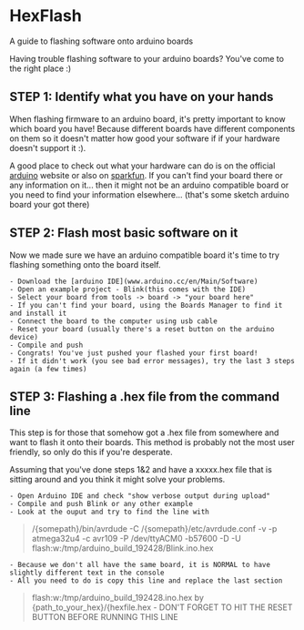 # HexFlash
A guide to flashing software onto arduino boards

Having trouble flashing software to your arduino boards? You've come to the right place :)

## STEP 1: Identify what you have on your hands
When flashing firmware to an arduino board, it's pretty important to know which board you have! Because different boards have different components on them so it doesn't matter how good your software if if your hardware doesn't support it :).

A good place to check out what your hardware can do is on the official [arduino](www.arduino.cc) website or also on [sparkfun](www.sparkfun.com). If you can't find your board there or any information on it... then it might not be an arduino compatible board or you need to find your information elsewhere... (that's some sketch arduino board your got there) 

## STEP 2: Flash most basic software on it
Now we made sure we have an arduino compatible board it's time to try flashing something onto the board itself.

	- Download the [arduino IDE](www.arduino.cc/en/Main/Software) 
	- Open an example project - Blink(this comes with the IDE)
	- Select your board from tools -> board -> "your board here"
	- If you can't find your board, using the Boards Manager to find it and install it
	- Connect the board to the computer using usb cable
	- Reset your board (usually there's a reset button on the arduino device)
	- Compile and push
	- Congrats! You've just pushed your flashed your first board!
	- If it didn't work (you see bad error messages), try the last 3 steps again (a few times)
	
## STEP 3: Flashing a .hex file from the command line
This step is for those that somehow got a .hex file from somewhere and want to flash it onto their boards. This method is probably not the most user friendly, so only do this if you're desperate.

Assuming that you've done steps 1&2 and have a xxxxx.hex file that is sitting around and you think it might solve your problems.   

	- Open Arduino IDE and check "show verbose output during upload"
	- Compile and push Blink or any other example
	- Look at the ouput and try to find the line with 
> /{somepath}/bin/avrdude -C /{somepath}/etc/avrdude.conf -v -p atmega32u4 -c avr109 -P /dev/ttyACM0 -b57600 -D -U 
> flash:w:/tmp/arduino_build_192428/Blink.ino.hex

	- Because we don't all have the same board, it is NORMAL to have slightly different text in the console
	- All you need to do is copy this line and replace the last section 
> flash:w:/tmp/arduino_build_192428.ino.hex
by 
> {path_to_your_hex}/{hexfile.hex 
	- DON'T FORGET TO HIT THE RESET BUTTON BEFORE RUNNING THIS LINE
